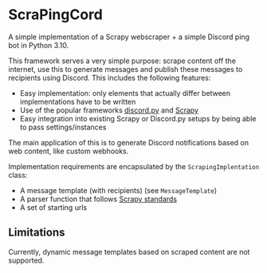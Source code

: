 # ScraPingCord
A simple implementation of a Scrapy webscraper + a simple Discord ping bot in Python 3.10.

This framework serves a very simple purpose: scrape content off the internet, use this to generate messages and publish these messages to recipients using Discord. This includes the following features:
* Easy implementation: only elements that actually differ between implementations have to be written
* Use of the popular frameworks [discord.py](https://github.com/Rapptz/discord.py) and [Scrapy](https://scrapy.org/)
* Easy integration into existing Scrapy or Discord.py setups by being able to pass settings/instances

The main application of this is to generate Discord notifications based on web content, like custom webhooks.

Implementation requirements are encapsulated by the `ScrapingImplentation` class:
* A message template (with recipients) (see `MessageTemplate`)
* A parser function that follows [Scrapy standards](https://docs.scrapy.org/en/latest/topics/spiders.html#scrapy.Spider.parse)
* A set of starting urls

## Limitations
Currently, dynamic message templates based on scraped content are not supported.
